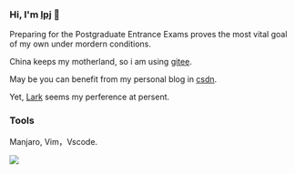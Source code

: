 ### Hi, I'm [lpj](https://brannua.github.io/about/) 👋

Preparing for the Postgraduate Entrance Exams proves the most vital goal of my own under mordern conditions.

China keeps my motherland, so i am using [gitee](https://gitee.com/pj-l/).

May be you can benefit from my personal blog in [csdn](https://blog.csdn.net/Brannua/).

Yet, [Lark](https://www.feishu.cn/) seems my perference at persent.

### Tools

Manjaro, Vim，Vscode.

<img src="https://github-readme-stats.vercel.app/api/top-langs/?username=Brannua&layout=compact&langs_count=6" />

